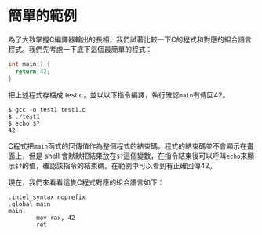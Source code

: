# 簡單的範例

為了大致掌握C編譯器輸出的長相，我們試著比較一下C的程式和對應的組合語言程式。我們先考慮一下底下這個最簡單的程式：

```c
int main() {
  return 42;
}
```

把上述程式存檔成 test.c，並以以下指令編譯，執行確認`main`有傳回42。

```text
$ gcc -o test1 test1.c
$ ./test1
$ echo $?
42
```

C程式把`main`函式的回傳值作為整個程式的結束碼。程式的結束碼並不會顯示在畫面上，但是 shell 會默默把結果放在`$?`這個變數，在指令結束後可以呼叫`echo`來顯示`$?`的值，確認該指令的結束碼。在範例中可以看到有正確回傳42。

現在，我們來看看這隻C程式對應的組合語言如下：

```text
.intel_syntax noprefix
.global main
main:
        mov rax, 42
        ret
```



